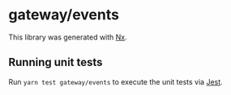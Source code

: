 # gateway/events

This library was generated with [Nx](https://nx.dev).

## Running unit tests

Run `yarn test gateway/events` to execute the unit tests via [Jest](https://jestjs.io).
